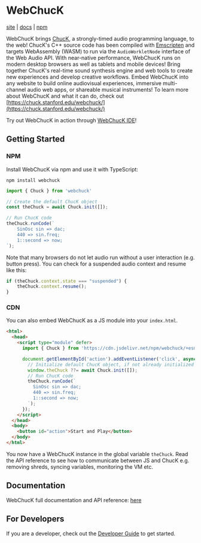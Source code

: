 # WebChucK
[site](https://chuck.stanford.edu/webchuck/) | [docs](https://chuck.stanford.edu/webchuck/docs) | [npm](https://www.npmjs.com/package/webchuck)

WebChucK brings [ChucK](https://chuck.stanford.edu), a strongly-timed audio programming language, to 
the web! ChucK's C++ source code has been compiled with [Emscripten](https://emscripten.org) and 
targets WebAssembly (WASM) to run via the `AudioWorkletNode` interface of the Web Audio API. 
With near-native performance, WebChucK runs on modern desktop browsers as well as tablets and mobile 
devices! Bring together ChucK's real-time sound synthesis engine and web tools to create new 
experiences and develop creative workflows. Embed WebChucK into any website to build online audiovisual 
experiences, immersive multi-channel audio web apps, or shareable musical instruments! To learn more 
about WebChucK and what it can do, check out [https://chuck.stanford.edu/webchuck/](https://chuck.stanford.edu/webchuck/)

Try out WebChucK in action through [WebChucK IDE](https://chuck.stanford.edu/ide/)!

## Getting Started

### NPM 

Install WebChucK via npm and use it with TypeScript:

```
npm install webchuck
```

```ts
import { Chuck } from 'webchuck'

// Create the default ChucK object
const theChuck = await Chuck.init([]);

// Run ChucK code
theChuck.runCode(`
    SinOsc sin => dac;
    440 => sin.freq;
    1::second => now;
`);
```

Note that many browsers do not let audio run without a user interaction (e.g. button press).
You can check for a suspended audio context and resume like this:

```ts
if (theChuck.context.state === "suspended") {
    theChuck.context.resume();
}
```

### CDN 

You can also embed WebChucK as a JS module into your `index.html`. 

```html
<html>
  <head>
    <script type="module" defer>
      import { Chuck } from 'https://cdn.jsdelivr.net/npm/webchuck/+esm';

      document.getElementById('action').addEventListener('click', async () => {
        // Initialize default ChucK object, if not already initialized
        window.theChuck ??= await Chuck.init([]);
        // Run ChucK code
        theChuck.runCode(`
          SinOsc sin => dac;
          440 => sin.freq;
          1::second => now;
        `);
      });
    </script>
  </head>
  <body>
    <button id="action">Start and Play</button>
  </body>
</html>
```

You now have a WebChucK instance in the global variable `theChuck`. Read the API reference to see how to communicate between JS and ChucK e.g. removing shreds, syncing variables, monitoring the VM etc.

## Documentation

WebChucK full documentation and API reference: [here](https://chuck.stanford.edu/webchuck/docs)

## For Developers

If you are a developer, check out the [Developer Guide](https://github.com/ccrma/webchuck/blob/main/DEVELOPER_GUIDE.md) to get started.

